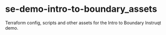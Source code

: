 # se-demo-intro-to-boundary_assets
Terraform config, scripts and other assets for the Intro to Boundary Instruqt demo.
